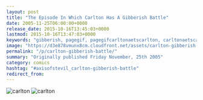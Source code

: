 ```yaml
---
layout: post
title: "The Episode In Which Carlton Has A Gibberish Battle"
date: 2005-11-25T06:00:00+0000
release_date: 2015-10-16T13:45:03+0000
lastmod: 2015-10-16T13:47:03+0000
keywords: "gibberish, pagegif, pagegifcarltonaetscarlton, carltonaetscarlton"
image: "https://d3e878vmunx8cm.cloudfront.net/assets/carlton-gibberish-page_1.gif"
permalink: "/p/carlton-gibberish-battle/"
summary: "Originally published Friday November, 25th 2005"
category: comics
hashtag: "#axisofstevil_carlton-gibberish-battle"
redirect_from:
---
```


![carlton](https://d3e878vmunx8cm.cloudfront.net/assets/carlton-gibberish-page_1.gif)
![carlton](https://d3e878vmunx8cm.cloudfront.net/assets/carlton-gibberish-page_2.gif)

